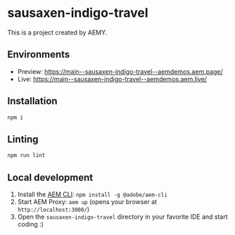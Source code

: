 # sausaxen-indigo-travel

This is a project created by AEMY.

## Environments

- Preview: https://main--sausaxen-indigo-travel--aemdemos.aem.page/
- Live: https://main--sausaxen-indigo-travel--aemdemos.aem.live/

## Installation

```sh
npm i
```

## Linting

```sh
npm run lint
```

## Local development

1. Install the [AEM CLI](https://github.com/adobe/helix-cli): `npm install -g @adobe/aem-cli`
1. Start AEM Proxy: `aem up` (opens your browser at `http://localhost:3000/`)
1. Open the `sausaxen-indigo-travel` directory in your favorite IDE and start coding :)